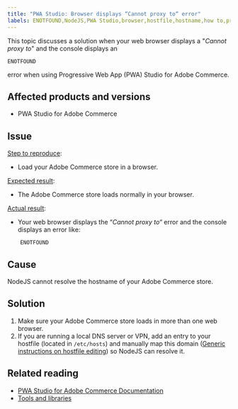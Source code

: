 ```yaml
---
title: "PWA Studio: Browser displays “Cannot proxy to“ error"
labels: ENOTFOUND,NodeJS,PWA Studio,browser,hostfile,hostname,how to,proxy,Adobe Commerce,PWA Studio for Adobe Commerce,Progressive Web App Studio
---
```


This topic discusses a solution when your web browser displays a "*Cannot proxy to*" and the console displays an

```clike
ENOTFOUND
```

error when using Progressive Web App (PWA) Studio for Adobe Commerce.

## Affected products and versions

* PWA Studio for Adobe Commerce

## Issue

<ins>Step to reproduce</ins>:

* Load your Adobe Commerce store in a browser.

<ins>Expected result</ins>:

* The Adobe Commerce store loads normally in your browser.

<ins>Actual result</ins>:

* Your web browser displays the “*Cannot proxy to“* error and the console displays an error like:  

```clike
    ENOTFOUND    
```


## Cause

NodeJS cannot resolve the hostname of your Adobe Commerce store.

## Solution

1. Make sure your Adobe Commerce store loads in more than one web browser.
1. If you are running a local DNS server or VPN, add an entry to your hostfile (located in `/etc/hosts`) and manually map this domain ([Generic instructions on hostfile editing](https://linuxize.com/post/how-to-edit-your-hosts-file/)) so NodeJS can resolve it.

## Related reading

* [PWA Studio for Adobe Commerce Documentation](https://magento.github.io/pwa-studio/)
* [Tools and libraries](https://magento.github.io/pwa-studio/technologies/tools-libraries/)
